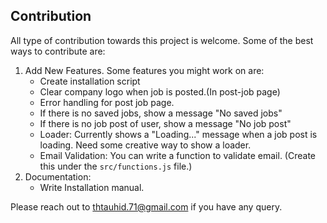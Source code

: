 ## Contribution

All type of contribution towards this project is welcome.
Some of the best ways to contribute are:

1. Add New Features. Some features you might work on are:
    - Create installation script
    - Clear company logo when job is posted.(In post-job page)
    - Error handling for post job page.
    - If there is no saved jobs, show a message "No saved jobs"
    - If there is no job post of user, show a message "No job post"
    - Loader: Currently shows a "Loading..." message when a job post is loading. Need some creative way to show a loader.
    - Email Validation: You can write a function to validate email. (Create this under the `src/functions.js` file.)
2. Documentation:
    - Write Installation manual.

Please reach out to <thtauhid.71@gmail.com> if you have any query.
